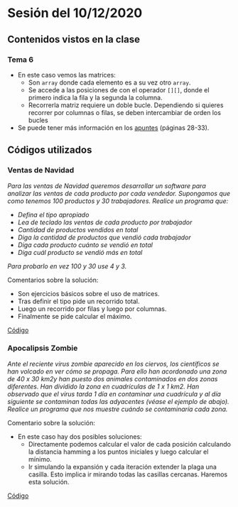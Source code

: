 # Sesión del 10/12/2020

## Contenidos vistos en la clase

### Tema 6
* En este caso vemos las matrices:
  * Son `array` donde cada elemento es a su vez otro `array`.
  * Se accede a las posiciones de con el operador `[][]`, donde el primero indica la fila y la segunda la columna.
  * Recorrerla matriz requiere un doble bucle. Dependiendo si quieres recorrer por columnas o filas, se deben intercambiar de orden los bucles
* Se puede tener más información en los [apuntes](https://eii.cv.uma.es/pluginfile.php/233727/mod_resource/content/2/Tema%206.pdf) (páginas 28-33).
  
## Códigos utilizados

### Ventas de Navidad
*Para las ventas de Navidad queremos desarrollar un software para analizar las ventas de cada producto por cada vendedor. Supongamos que como tenemos 100 productos y 30 trabajadores. Realice un programa que:*

* *Defina el tipo apropiado*
* *Lea de teclado las ventas de cada producto por trabajador*
* *Cantidad de productos vendidos en total*
* *Diga la cantidad de productos que vendió cada trabajador*
* *Diga cada producto cuánto se vendió en total*
* *Diga cuál producto se vendió más en total*

*Para probarlo en vez 100 y 30 use 4 y 3.*

Comentarios sobre la solución:
* Son ejercicios básicos sobre el uso de matrices. 
* Tras definir el tipo pide un recorrido total.
* Luego un recorrido por filas y luego por columnas.
* Finalmente se pide calcular el máximo.

[Código](sesion10.12.20/ventas_navidad.cpp)

### Apocalipsis Zombie
*Ante el reciente virus zombie aparecido en los ciervos, los científicos se han volcado en ver cómo se propaga. Para ello han acordonado una zona de 40 x 30 km2y han puesto dos animales contaminados en dos zonas diferentes. Han dividido la zona en cuadrículas de 1 x 1 km2. Han observado que el virus tarda 1 día en contaminar una cuadrícula y al día siguiente se contaminan todas las adyacentes (véase el ejemplo de abajo). Realice un programa que nos muestre cuándo se contaminaría cada zona.*

Comentario sobre la solución:
* En este caso hay dos posibles soluciones:
  * Directamente podemos calcular el valor de cada posición calculando la distancia hamming a los puntos iniciales y luego calcular el mínimo.
  * Ir simulando la expansión y cada iteración extender la plaga una casilla. Esto implica ir mirando todas las casillas cercanas. Haremos esta solución.

[Código](sesion10.12.20/apocalipsis_zombie.cpp)

